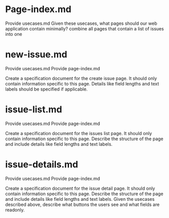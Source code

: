 # Page-index.md
Provide usecases.md
Given these usecases, what pages should our web application contain minimally?
combine all pages that contain a list of issues into one

# new-issue.md
Provide usecases.md
Provide page-index.md

Create a specification document for the create issue page. 
It should only contain information specific to this page. Details like field lengths and text labels should be specified if applicable.

# issue-list.md
Provide usecases.md
Provide page-index.md

Create a specification document for the issues list page. 
It should only contain information specific to this page.
Describe the structure of the page and include details like field lengths and text labels.

# issue-details.md
Provide usecases.md
Provide page-index.md

Create a specification document for the issue detail page. 
It should only contain information specific to this page.
Describe the structure of the page and include details like field lengths and text labels.
Given the usecases described above, describe what buttons the users see and what fields are readonly.
